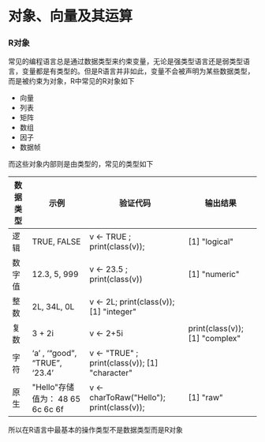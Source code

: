# 对象、向量及其运算

### R对象
常见的编程语言总是通过数据类型来约束变量，无论是强类型语言还是弱类型语言，变量都是有类型的。但是R语言并非如此，变量不会被声明为某些数据类型，而是被约束为对象，R中常见的R对象如下

+ 向量
+ 列表
+ 矩阵
+ 数组
+ 因子
+ 数据帧

而这些对象内部则是由类型的，常见的类型如下

|数据类型|示例|验证代码|输出结果|
|------|------|------|------|
|逻辑|TRUE, FALSE|v <- TRUE ; print(class(v));|[1] "logical"|
|数字值|12.3, 5, 999|v <- 23.5 ; print(class(v))|[1] "numeric"|
|整数|2L, 34L, 0L|v <- 2L; print(class(v));	[1] "integer"|
|复数|3 + 2i|v <- 2+5i|print(class(v));	[1] "complex"|
|字符|‘a’ , ‘“good”, “TRUE”, ‘23.4’|v <- "TRUE" ; print(class(v));	[1] "character"|
|原生|"Hello"存储值为： 48 65 6c 6c 6f|v <- charToRaw("Hello"); print(class(v));|[1] "raw"|

所以在R语言中最基本的操作类型不是数据类型而是R对象
